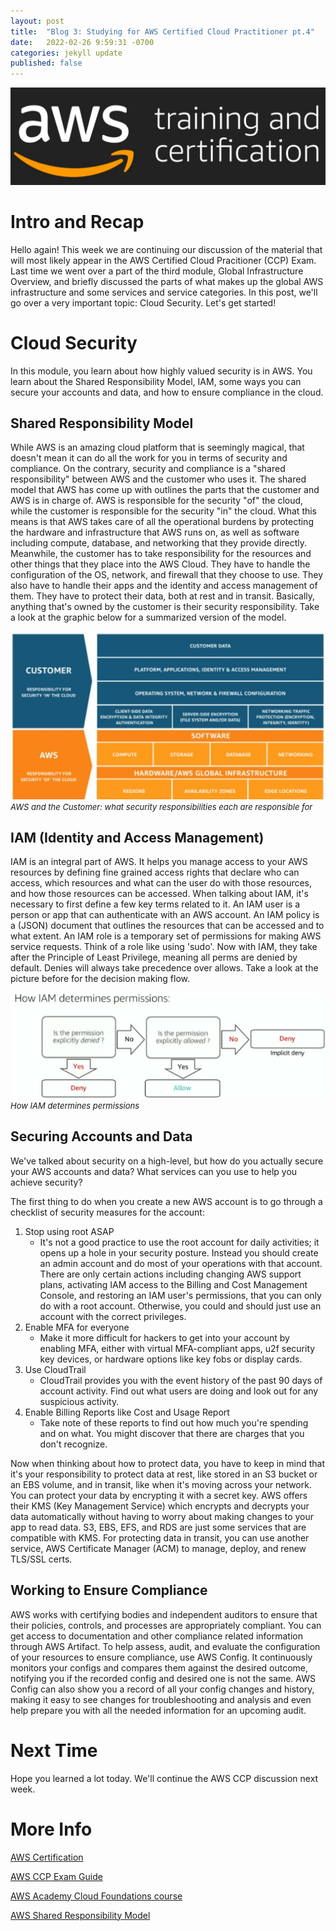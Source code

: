 ```yaml
---
layout: post
title:  "Blog 3: Studying for AWS Certified Cloud Practitioner pt.4"
date:   2022-02-26 9:59:31 -0700
categories: jekyll update
published: false
---
```

![AWS Training and Certification](/assets/aws-training-and-certification.jpg)
# **Intro and Recap**
Hello again! This week we are continuing our discussion of the material that will most likely appear in the AWS Certified Cloud Pracitioner (CCP) Exam. Last time we went over a part of the third module, Global Infrastructure Overview, and briefly discussed the parts of what makes up the global AWS infrastructure and some services and service categories. In this post, we'll go over a very important topic: Cloud Security. Let's get started!

# **Cloud Security**
In this module, you learn about how highly valued security is in AWS. You learn about the Shared Responsibility Model, IAM, some ways you can secure your accounts and data, and how to ensure compliance in the cloud. 

## **Shared Responsibility Model**
While AWS is an amazing cloud platform that is seemingly magical, that doesn't mean it can do all the work for you in terms of security and compliance. On the contrary, security and compliance is a "shared responsibility" between AWS and the customer who uses it. The shared model that AWS has come up with outlines the parts that the customer and AWS is in charge of. AWS is responsible for the security "of" the cloud, while the customer is responsible for the security "in" the cloud. What this means is that AWS takes care of all the operational burdens by protecting the hardware and infrastructure that AWS runs on, as well as software including compute, database, and networking that they provide directly. Meanwhile, the customer has to take responsibility for the resources and other things that they place into the AWS Cloud. They have to handle the configuration of the OS, network, and firewall that they choose to use. They also have to handle their apps and the identity and access management of them. They have to protect their data, both at rest and in transit. Basically, anything that's owned by the customer is their security responsibility. Take a look at the graphic below for a summarized version of the model.

![AWS Shared Responsibility Model](/assets/aws-shared-responsibility-model.jpg)<br/><font size="2.75px"><em>AWS and the Customer: what security responsibilities each are responsible for</em></font>

## **IAM (Identity and Access Management)**
IAM is an integral part of AWS. It helps you manage access to your AWS resources by defining fine grained access rights that declare who can access, which resources and what can the user do with those resources, and how those resources can be accessed. When talking about IAM, it's necessary to first define a few key terms related to it. An IAM user is a person or app that can authenticate with an AWS account. An IAM policy is a (JSON) document that outlines the resources that can be accessed and to what extent. An IAM role is a temporary set of permissions for making AWS service requests. Think of a role like using 'sudo'. Now with IAM, they take after the Principle of Least Privilege, meaning all perms are denied by default. Denies will always take precedence over allows. Take a look at the picture before for the decision making flow.

![IAM Permissions Flow](/assets/aws-iam-perm-flow.jpg)<br/><font size="2.75px"><em>How IAM determines permissions</em></font>

## **Securing Accounts and Data**
We've talked about security on a high-level, but how do you actually secure your AWS accounts and data? What services can you use to help you achieve security?

The first thing to do when you create a new AWS account is to go through a checklist of security measures for the account:
1. Stop using root ASAP
    - It's not a good practice to use the root account for daily activities; it opens up a hole in your security posture. Instead you should create an admin account and do most of your operations with that account. There are only certain actions including changing AWS support plans, activating IAM access to the Billing and Cost Management Console, and restoring an IAM user's permissions, that you can only do with a root account. Otherwise, you could and should just use an account with the correct privileges. 
2. Enable MFA for everyone
    - Make it more difficult for hackers to get into your account by enabling MFA, either with virtual MFA-compliant apps, u2f security key devices, or hardware options like key fobs or display cards. 
3. Use CloudTrail
    - CloudTrail provides you with the event history of the past 90 days of account activity. Find out what users are doing and look out for any suspicious activity.
4. Enable Billing Reports like Cost and Usage Report
    - Take note of these reports to find out how much you're spending and on what. You might discover that there are charges that you don't recognize.

Now when thinking about how to protect data, you have to keep in mind that it's your responsibility to protect data at rest, like stored in an S3 bucket or an EBS volume, and in transit, like when it's moving across your network. You can protect your data by encrypting it with a secret key. AWS offers their KMS (Key Management Service) which encrypts and decrypts your data automatically without having to worry about making changes to your app to read data. S3, EBS, EFS, and RDS are just some services that are compatible with KMS. For protecting data in transit, you can use another service, AWS Certificate Manager (ACM) to manage, deploy, and renew TLS/SSL certs.

## **Working to Ensure Compliance**
AWS works with certifying bodies and independent auditors to ensure that their policies, controls, and processes are appropriately compliant. You can get access to documentation and other compliance related information through AWS Artifact. To help assess, audit, and evaluate the configuration of your resources to ensure compliance, use AWS Config. It continuously monitors your configs and compares them against the desired outcome, notifying you if the recorded config and desired one is not the same. AWS Config can also show you a record of all your config changes and history, making it easy to see changes for troubleshooting and analysis and even help prepare you with all the needed information for an upcoming audit. 

# **Next Time**
Hope you learned a lot today. We'll continue the AWS CCP discussion next week.

# **More Info**
[AWS Certification](https://aws.amazon.com/certification/)

[AWS CCP Exam Guide](https://d1.awsstatic.com/training-and-certification/docs-cloud-practitioner/AWS-Certified-Cloud-Practitioner_Exam-Guide.pdf)

[AWS Academy Cloud Foundations course](https://aws.amazon.com/training/awsacademy/)

[AWS Shared Responsibility Model](https://aws.amazon.com/compliance/shared-responsibility-model/)
